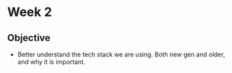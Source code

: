 # Week 2
## Objective
- Better understand the tech stack we are using. Both new gen and older, and why it is important.